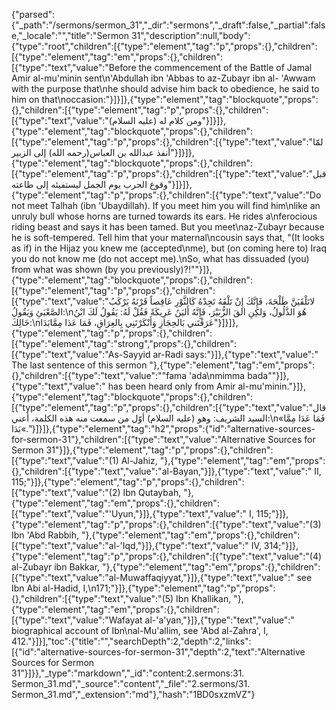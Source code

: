 {"parsed":{"_path":"/sermons/sermon_31","_dir":"sermons","_draft":false,"_partial":false,"_locale":"","title":"Sermon 31","description":null,"body":{"type":"root","children":[{"type":"element","tag":"p","props":{},"children":[{"type":"element","tag":"em","props":{},"children":[{"type":"text","value":"Before the commencement of the Battle of Jamal Amir al-mu'minin sent\n'Abdullah ibn 'Abbas to az-Zubayr ibn al- 'Awwam with the purpose that\nhe should advise him back to obedience, he said to him on that\noccasion:"}]}]},{"type":"element","tag":"blockquote","props":{},"children":[{"type":"element","tag":"p","props":{},"children":[{"type":"text","value":"ومن كلام له (عليه السلام)"}]}]},{"type":"element","tag":"blockquote","props":{},"children":[{"type":"element","tag":"p","props":{},"children":[{"type":"text","value":"لمّا أنفذ عبدالله بن العباس(رحمه الله) إلى الزبير"}]}]},{"type":"element","tag":"blockquote","props":{},"children":[{"type":"element","tag":"p","props":{},"children":[{"type":"text","value":"قبل وقوع الحرب يوم الجمل ليستفيئه إلى طاعته"}]}]},{"type":"element","tag":"p","props":{},"children":[{"type":"text","value":"Do not meet Talhah (ibn 'Ubaydillah). If you meet him you will find him\nlike an unruly bull whose horns are turned towards its ears. He rides a\nferocious riding beast and says it has been tamed. But you meet\naz-Zubayr because he is soft-tempered. Tell him that your maternal\ncousin says that, \"(It looks as if) in the Hijaz you knew me (accepted\nme), but (on coming here to) Iraq you do not know me (do not accept me).\nSo, what has dissuaded (you) from what was shown (by you previously)?!\""}]},{"type":"element","tag":"blockquote","props":{},"children":[{"type":"element","tag":"p","props":{},"children":[{"type":"text","value":"لاتَلْقَيَنَّ طَلْحَةَ، فَإِنَّكَ إِنْ تَلْقَهُ تَجِدْهُ كَالثَّوْرِ عَاقِصاً قَرْنَهُ يَرْكَبُ الصَّعْبَئِ وَيَقُولُ:\nهُوَ الذَّلُولُ، وَلكِنِ القَ الزُّبَيْرَ، فَإِنَّهُ أَليَنُ عَرِيكَةً فَقُلْ لَهُ: يَقُولُ لَكَ ابْنُ خَالِكَ:\nعَرَفْتَني بَالحِجَازِ وَأَنْكَرْتَنِي بِالعِرَاقِ، فَمَا عَدَا مِمَّابَدَا"}]}]},{"type":"element","tag":"p","props":{},"children":[{"type":"element","tag":"strong","props":{},"children":[{"type":"text","value":"As-Sayyid ar-Radi says:"}]},{"type":"text","value":" The last sentence of this sermon "},{"type":"element","tag":"em","props":{},"children":[{"type":"text","value":"\"fama 'ada\nmimma bada\""}]},{"type":"text","value":" has been heard only from Amir al-mu'minin."}]},{"type":"element","tag":"blockquote","props":{},"children":[{"type":"element","tag":"p","props":{},"children":[{"type":"text","value":"قال السيد الشريف: وهو (عليه السلام) أوّل من سمعت منه هذه الكلمة، أعني:\n«فَمَا عَدَا مِمَّا بَدَا«."}]}]},{"type":"element","tag":"h2","props":{"id":"alternative-sources-for-sermon-31"},"children":[{"type":"text","value":"Alternative Sources for Sermon 31"}]},{"type":"element","tag":"p","props":{},"children":[{"type":"text","value":"(1) Al-Jahiz, "},{"type":"element","tag":"em","props":{},"children":[{"type":"text","value":"al-Bayan,"}]},{"type":"text","value":" II, 115;"}]},{"type":"element","tag":"p","props":{},"children":[{"type":"text","value":"(2) Ibn Qutaybah, "},{"type":"element","tag":"em","props":{},"children":[{"type":"text","value":"'Uyun,"}]},{"type":"text","value":" I, 115;"}]},{"type":"element","tag":"p","props":{},"children":[{"type":"text","value":"(3) Ibn 'Abd Rabbih, "},{"type":"element","tag":"em","props":{},"children":[{"type":"text","value":"al-'Iqd,"}]},{"type":"text","value":" IV, 314;"}]},{"type":"element","tag":"p","props":{},"children":[{"type":"text","value":"(4) al-Zubayr ibn Bakkar, "},{"type":"element","tag":"em","props":{},"children":[{"type":"text","value":"al-Muwaffaqiyyat,"}]},{"type":"text","value":" see Ibn Abi al-Hadid, I,\n171;"}]},{"type":"element","tag":"p","props":{},"children":[{"type":"text","value":"(5) Ibn Khallikan, "},{"type":"element","tag":"em","props":{},"children":[{"type":"text","value":"Wafayat al-'a'yan,"}]},{"type":"text","value":" biographical account of Ibn\nal-Mu'allim, see 'Abd al-Zahra', I, 412."}]}],"toc":{"title":"","searchDepth":2,"depth":2,"links":[{"id":"alternative-sources-for-sermon-31","depth":2,"text":"Alternative Sources for Sermon 31"}]}},"_type":"markdown","_id":"content:2.sermons:31. Sermon_31.md","_source":"content","_file":"2.sermons/31. Sermon_31.md","_extension":"md"},"hash":"1BD0sxzmVZ"}